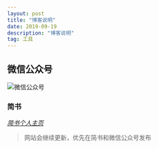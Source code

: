 ```yaml
---
layout: post
title: "博客说明"
date: 2019-09-19
description: "博客说明"
tag: 工具
---
```

## 微信公众号

![微信公众号](https://tva1.sinaimg.cn/large/006y8mN6gy1g7f77oblopj3076076t96.jpg)

### 简书

*[简书个人主页](https://www.jianshu.com/u/51873ea49470)*

> 网站会继续更新，优先在简书和微信公众号发布